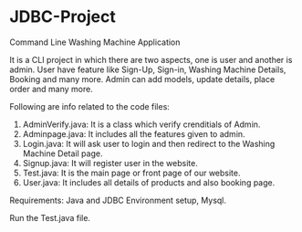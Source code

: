 # JDBC-Project
Command Line Washing Machine Application

It is a CLI project in which there are two aspects, one is user and another is admin.
User have feature like Sign-Up, Sign-in, Washing Machine Details, Booking and many more.
Admin can add models, update details, place order and many more.

Following are info related to the code files:
1) AdminVerify.java: It is a class which verify crenditials of Admin.
2) Adminpage.java: It includes all the features given to admin.
3) Login.java: It will ask user to login and then redirect to the Washing Machine Detail page.
4) Signup.java: It will register user in the website.
5) Test.java: It is the main page or front page of our website.
6) User.java: It includes all details of products and also booking page.

Requirements: 
Java and JDBC Environment setup, Mysql.

Run the Test.java file. 

